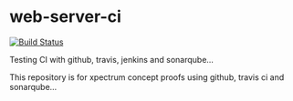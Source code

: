 # web-server-ci

[![Build Status](https://travis-ci.org/XPECRMESINO/web-server-ci.svg?branch=master)](https://travis-ci.org/XPECRMESINO/web-server-ci)

Testing CI with github, travis, jenkins and sonarqube...

This repository is for xpectrum concept proofs using github, travis ci and sonarqube...
